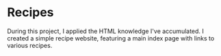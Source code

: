 # Recipes

During this project, I applied the HTML knowledge I've accumulated. I created a simple recipe website, featuring a main index page with links to various recipes.
